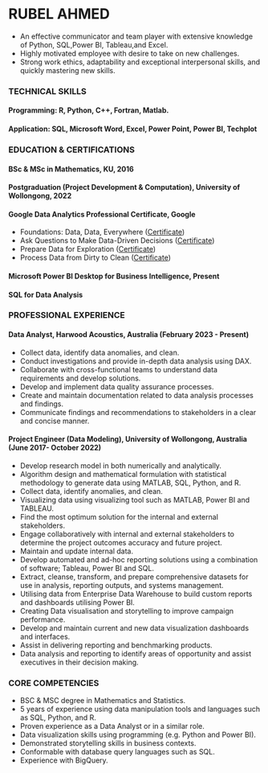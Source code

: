 #                                                                                  RUBEL AHMED
                                                             
- An effective communicator and team player with extensive knowledge of Python, SQL,Power BI, Tableau,and Excel.
- Highly motivated employee with desire to take on new challenges.
- Strong work ethics, adaptability and exceptional interpersonal skills, and quickly mastering new skills.

### TECHNICAL SKILLS
#### Programming: R, Python, C++, Fortran, Matlab.     
#### Application: SQL, Microsoft Word, Excel, Power Point, Power BI, Techplot

### EDUCATION & CERTIFICATIONS
#### BSc & MSc in Mathematics, KU, 2016
#### Postgraduation (Project Development & Computation), University of Wollongong, 2022
#### Google Data Analytics Professional Certificate, Google
- Foundations: Data, Data, Everywhere ([Certificate](https://www.coursera.org/account/accomplishments/verify/J78H6EQ2BCMU))
- Ask Questions to Make Data-Driven Decisions ([Certificate](https://www.coursera.org/account/accomplishments/verify/JTK8U69ULLMY))
- Prepare Data for Exploration ([Certificate](https://www.coursera.org/account/accomplishments/verify/ZYJ7N7MGBJDL))
- Process Data from Dirty to Clean ([Certificate](https://www.coursera.org/account/accomplishments/verify/4LDQZXZZD5SR))
#### Microsoft Power BI Desktop for Business Intelligence, Present
#### SQL for Data Analysis

### PROFESSIONAL EXPERIENCE
#### Data Analyst, Harwood Acoustics, Australia (February 2023 - Present)
- Collect data, identify data anomalies, and clean.
- Conduct investigations and provide in-depth data analysis using DAX.
- Collaborate with cross-functional teams to understand data requirements and develop solutions.
- Develop and implement data quality assurance processes.
- Create and maintain documentation related to data analysis processes and findings.
- Communicate findings and recommendations to stakeholders in a clear and concise manner.

#### Project Engineer (Data Modeling), University of Wollongong, Australia (June 2017- October 2022)
- Develop research model in both numerically and analytically.
- Algorithm design and mathematical formulation with statistical methodology to generate data using MATLAB, SQL, Python, and R.
- Collect data, identify anomalies, and clean.
- Visualizing data using visualizing tool such as MATLAB, Power BI and TABLEAU.
- Find the most optimum solution for the internal and external stakeholders.
- Engage collaboratively with internal and external stakeholders to determine the project outcomes accuracy and future project.
- Maintain and update internal data.
- Develop automated and ad-hoc reporting solutions using a combination of software; Tableau, Power BI and SQL.
- Extract, cleanse, transform, and prepare comprehensive datasets for use in analysis, reporting outputs, and systems management.
- Utilising data from Enterprise Data Warehouse to build custom reports and dashboards utilising Power BI.
- Creating Data visualisation and storytelling to improve campaign performance.
- Develop and maintain current and new data visualization dashboards and interfaces.
- Assist in delivering reporting and benchmarking products.
- Data analysis and reporting to identify areas of opportunity and assist executives in their decision making.

### CORE COMPETENCIES
- BSC & MSC degree in Mathematics and Statistics.
- 5 years of experience using data manipulation tools and languages such as SQL, Python, and R. 
- Proven experience as a Data Analyst or in a similar role.
- Data visualization skills using programming (e.g. Python and Power BI).
- Demonstrated storytelling skills in business contexts.
- Conformable with database query languages such as SQL.
- Experience with BigQuery.

